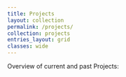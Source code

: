```yaml
---
title: Projects
layout: collection
permalink: /projects/
collection: projects
entries_layout: grid
classes: wide
---
```


Overview of current and past Projects: